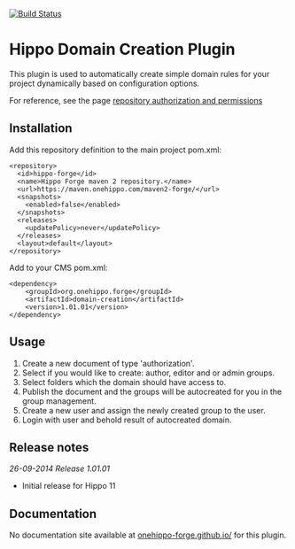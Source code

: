 [![Build Status](https://travis-ci.org/onehippo-forge/domain-creation.svg?branch=develop)](https://travis-ci.org/onehippo-forge/domain-creation)

# Hippo Domain Creation Plugin

This plugin is used to automatically create simple domain rules for your project dynamically based on configuration options.

For reference, see the page [repository authorization and permissions](http://www.onehippo.org/library/concepts/security/repository-authorization-and-permissions.html)

## Installation
Add this repository definition to the main project pom.xml:

```
<repository>
  <id>hippo-forge</id>
  <name>Hippo Forge maven 2 repository.</name>
  <url>https://maven.onehippo.com/maven2-forge/</url>
  <snapshots>
    <enabled>false</enabled>
  </snapshots>
  <releases>
    <updatePolicy>never</updatePolicy>
  </releases>
  <layout>default</layout>
</repository>
```

Add to your CMS pom.xml:

```
<dependency>
    <groupId>org.onehippo.forge</groupId>
    <artifactId>domain-creation</artifactId>
    <version>1.01.01</version>
</dependency>
```

## Usage

1. Create a new document of type 'authorization'.
2. Select if you would like to create: author, editor and or admin groups.
3. Select folders which the domain should have access to.
4. Publish the document and the groups will be autocreated for you in the group management.
5. Create a new user and assign the newly created group to the user.
6. Login with user and behold result of autocreated domain.

## Release notes
_26-09-2014 Release 1.01.01_

- Initial release for Hippo 11
  

## Documentation 

No documentation site available at [onehippo-forge.github.io/](https://onehippo-forge.github.io/) for this plugin.
